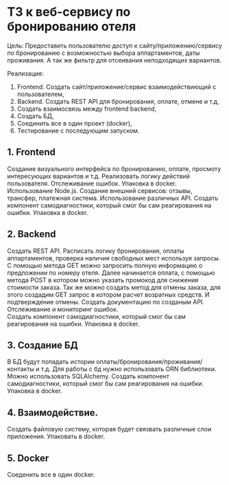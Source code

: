 # ТЗ к веб-сервису по бронированию отеля

Цель: Предоставить пользователю доступ к сайту/приложению/сервису по бронированию с возможностью выбора аппартаментов, даты проживания. А так же фильтр для отсеивания неподходящих вариантов.

Реализация: 
1. Frontend. Создать сайт/приложение/сервис взаимодействиющий с пользователем,
2. Backend. Создать REST API для бронирования, оплате, отмене и т.д,
3. Создать взаимосвязь между frontend backend, 
4. Создать БД,
5. Соединить все в один проект (docker), 
6. Тестирование с последующим запуском. 

## 1. Frontend
Создание визуального интерфейса по бронированию, оплате, просмоту интересующих вариантов  и т.д. Реализовать логику действий пользователя. Отслеживание ошибок. Упаковка в docker. Использование Node.js. 
Создание внешний сервисов: отзывы, трансфер, платежная система. Использование различных API. 
Создать компонент самодиагностики, который смог бы сам реагирования на ошибки. 
Упаковка в docker.

## 2. Backend
Создать REST API. Расписать логику бронирования, оплаты аппартаментов, проверка наличия свободных мест используя запросы. С помощью метода GET можно запросить полную информацию о предложении по номеру отеля. Далее начинается оплата, с помощью метода POST в котором можно указать промокод для снижения стоимости заказа. Так же можно создать метод для отмены заказа, для этого создадим GET запрос в котором расчет возратных средств. И подтверждение отмены. 
Создать документацию по созданым API. Отслеживание и мониторинг ошибок.  
Создать компонент самодиагностики, который смог бы сам реагирования на ошибки. 
Упаковка в docker.

## 3. Создание БД 
В БД будут попадать истории оплаты/бронирования/проживания/контакты и т.д. Для работы с бд нужно использовать ORN библиотеки. Можно использовать SQLAlchemy. 
Создать компонент самодиагностики, который смог бы сам реагирования на ошибки. 
Упаковка в docker.

## 4. Взаимодействие. 
Создать файловую систему, которая будет связвать различные слои приложения. Упаковать в docker.

## 5. Docker
Соеденить все в один docker. 